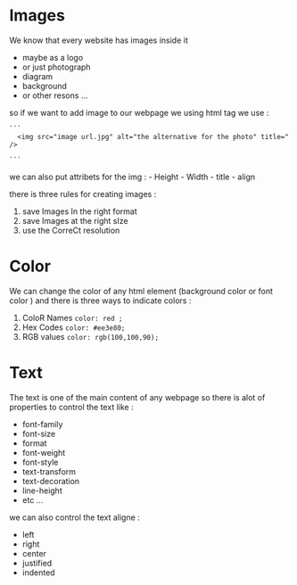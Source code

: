 # Images
  We know that every website has images inside it 
   + maybe as a logo 
   + or just photograph 
   + diagram
   + background 
   + or other resons ... 

  so if we want to add image to our webpage we using html tag we use :
    
    ``` 
      <img src="image url.jpg" alt="the alternative for the photo" title=" /> 

    ```
we can also put attribets for the img :
     - Height 
     - Width 
     - title 
     - align 

there is three rules for creating images :
   1. save Images In the right format
   2. save Images at the right sIze
   3. use the CorreCt resolution

# Color 
  We can change the color of any html element (background color or font color )
  and there is three ways to indicate colors :
  1. ColoR Names    ``` color: red ; ```
  2. Hex Codes    ``` color: #ee3e80; ```
  3. RGB values    ``` color: rgb(100,100,90); ```


    





# Text 
  The text is one of the main content of any webpage so there is alot of properties to control the text like :
  - font-family
  - font-size
  - format 
  - font-weight
  - font-style
  - text-transform
  - text-decoration
  - line-height 
  - etc ... 

 we can also control the text aligne :
   - left
   - right 
   - center 
   - justified 
   - indented
